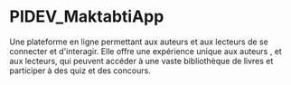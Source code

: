 # PIDEV_MaktabtiApp

Une plateforme en ligne permettant aux auteurs et aux lecteurs de se connecter et d'interagir. Elle offre une expérience unique aux auteurs , et aux lecteurs, qui peuvent accéder à une vaste bibliothèque de livres et participer à des quiz et des concours.
